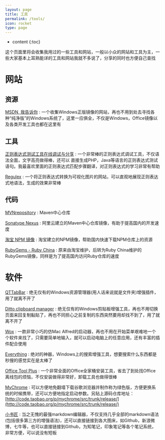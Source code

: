 ```yaml
---
layout: page
title: 工具
permalink: /tools/
icon: rocket
type: page
---
```


* content
{:toc}

这个页面里将会收集我用过的一些工具和网站，一般以小众的网站和工具为主，一些大家基本上耳熟能详的工具和网站我就不多说了，分享的同时也方便自己查找

# 网站

## 资源
[MSDN, 我告诉你](https://msdn.itellyou.cn/)
: 一个收集Windows正版镜像的网站，再也不用到处去寻找各种“纯净版”的Windows系统了，这里一应俱全，不仅是Windows，Office镜像以及各类开发工具也都在这里有

## 工具
[正则表达式测试工具在线调试与分享](http://regex.zjmainstay.cn/)
: 一个非常棒的正则表达式调试工具，不仅语法全面，文字高亮做得棒，还可以 直接生成PHP，Java等语言的正则表达式测试语句。我最喜欢里面的正则表达式匹配步骤翻译，对正则表达式的学习非常有帮助

[Regulex](https://jex.im/regulex/)
: 一个将正则表达式转换为可视化图片的网站，可以直观地展现正则表达式地语法，生成的效果非常棒

## 代码
[MVNrepository](https://mvnrepository.com/)
: Maven中心仓库

[Sonatype Nexus](http://maven.aliyun.com/nexus/)
: 阿里云建立的Maven中心仓库镜像，有助于提高国内的开发速度

[淘宝 NPM 镜像](https://npm.taobao.org/)
: 淘宝建立的NPM镜像，帮助国内快速下载NPM仓库上的资源

[RubyGems - Ruby China](http://gems.ruby-china.org/)
: 原来由淘宝维护，后转为Ruby China维护的RubyGems镜像，同样是为了提高国内访问Ruby仓库的速度

# 软件
[QTTabBar](http://qttabbar.wikidot.com/)
: 绝无仅有的Windows资源管理器(用人话来说就是文件夹)增强插件，用了就离不开了

[Ditto clipboard manager](http://ditto-cp.sourceforge.net/)
: 绝无仅有的Windows剪贴板增强工具，再也不用切换页面来回复制黏贴了，再也不同担心之前复制的东西突然要用却找不到了，用了就离不开了

[Wox](http://www.wox.one/)
: 一款非常小巧的仿Mac Alfred的启动器，再也不用在开始菜单艰难地一个个软件来找了，只需要简单地输入，就可以启动电脑上的任意应用，还有丰富的插件配合使用

[Everything](https://www.voidtools.com/)
: 绝对的神器，Windows上的搜索增强工具，想要搜索什么东西都是秒搜的感觉实在是太棒了

[Office Tool Plus](https://otp.landian.la/index.html)
: 一个非常全面的Office全家桶安装工具，省去了到处找Office离线包的烦恼，不仅安装做得非常好，卸载工具也做得很棒

[MyChrome](https://bbs.kafan.cn/thread-1725205-1-1.html)
: 可以方便地免翻墙下载谷歌浏览器并制作称为绿色版，方便更换系统的时候携带，还可以方便地指定启动参数。另贴上源码仓库地址：[http://code.taobao.org/p/mychrome/src/trunk/release/](http://code.taobao.org/p/mychrome/src/trunk/release/)

[小书匠](http://soft.xiaoshujiang.com/)
: 当之无愧的最强markdown编辑器，不仅支持几乎全部的markdown语法(包括很多第三方的增强语法)，还可以直接链接到各大图床，如Github，新浪微博，七牛等，也可以直接链接到Github，为知笔记，印象笔记等各个笔记系统，非常方便，可以说没有短板
